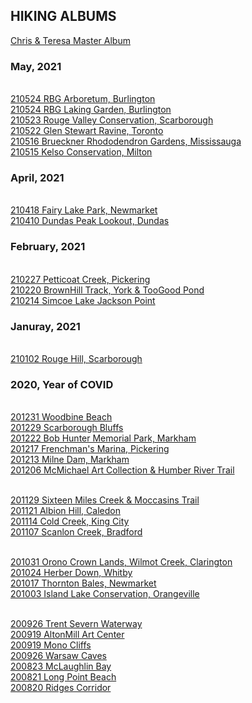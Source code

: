 ## HIKING ALBUMS

[Chris & Teresa Master Album](https://photos.app.goo.gl/qxSodZa3E4CNiKdm7)

### May, 2021
<br>[210524 RBG Arboretum, Burlington](https://photos.app.goo.gl/dBFPRBaRjcESNbyf6)
<br>[210524 RBG Laking Garden, Burlington](https://photos.app.goo.gl/rttBpNPn5ZU7Yr9G6)
<br>[210523 Rouge Valley Conservation, Scarborough](https://photos.app.goo.gl/35KKcysUoUJXcAN7A)
<br>[210522 Glen Stewart Ravine, Toronto](https://photos.app.goo.gl/K2v93XxvgnwPx7oy9)
<br>[210516 Brueckner Rhododendron Gardens, Mississauga](https://photos.app.goo.gl/B5GgoVt9MudYyYda6)
<br>[210515 Kelso Conservation, Milton](https://photos.app.goo.gl/4GDRqVH4oZXxwkPT8)

### April, 2021
<br>[210418 Fairy Lake Park, Newmarket](https://photos.app.goo.gl/adfna92kQfZCiDeM7)
<br>[210410 Dundas Peak Lookout, Dundas](https://photos.app.goo.gl/XqsowZrrefFXtTFK7)

### February, 2021
<br>[210227 Petticoat Creek, Pickering](https://photos.app.goo.gl/mEG3ksPqKM8QV1wR9)
<br>[210220 BrownHill Track, York & TooGood Pond](https://photos.app.goo.gl/2R9rNTQaaN3JWmzF7)
<br>[210214 Simcoe Lake Jackson Point](https://photos.app.goo.gl/caNM6tQm1ChkiQf29)

### Januray, 2021
<br>[210102 Rouge Hill, Scarborough](https://photos.app.goo.gl/96D39ugX88qaXCD48)

### 2020, Year of COVID
<br>[201231 Woodbine Beach](https://photos.app.goo.gl/cZBXhwQrZjY7knfT8)
<br>[201229 Scarborough Bluffs](https://photos.app.goo.gl/MRL8xxFobL7sos3d8)
<br>[201222 Bob Hunter Memorial Park, Markham](https://photos.app.goo.gl/ETfqTHyRnEGndWjK8)
<br>[201217 Frenchman's Marina, Pickering](https://photos.app.goo.gl/mqF4ZA1FuxaFXiFV8)
<br>[201213 Milne Dam, Markham](https://photos.app.goo.gl/CuSVVH7bZ7jKU5jA9)
<br>[201206 McMichael Art Collection & Humber River Trail](https://photos.app.goo.gl/ZtENqcHGaFzvkmGc6)

<br>[201129 Sixteen Miles Creek & Moccasins Trail](https://photos.app.goo.gl/uLhvFa9Pf94tuGZM9)
<br>[201121 Albion Hill, Caledon](https://photos.app.goo.gl/6vix9UJC8VTfXrZW8)
<br>[201114 Cold Creek, King City](https://photos.app.goo.gl/bSPLz7wQbDYvdgp2A)
<br>[201107 Scanlon Creek, Bradford](https://photos.app.goo.gl/SqQatEyrwGeX7ihe7)

<br>[201031 Orono Crown Lands, Wilmot Creek, Clarington](https://photos.app.goo.gl/WhPjUmqLAkmfdGU97)
<br>[201024 Herber Down, Whitby](https://photos.app.goo.gl/sDVWWBGDnsv9kZue6)
<br>[201017 Thornton Bales, Newmarket](https://photos.app.goo.gl/zcdKpSDgdDZXvZXL7)
<br>[201003 Island Lake Conservation, Orangeville](https://photos.app.goo.gl/eSfLV9Rj6pHFVUya7)

<br>[200926 Trent Severn Waterway](https://photos.app.goo.gl/kmsiL4GVgaXzYZsz5)
<br>[200919 AltonMill Art Center](https://photos.app.goo.gl/pYChnZXrcWLAZVnT8)
<br>[200919 Mono Cliffs](https://photos.app.goo.gl/dbfh7d83p5p4mXvQ6)
<br>[200926 Warsaw Caves](https://photos.app.goo.gl/R6vNCvKzq21QBeE29)
<br>[200823 McLaughlin Bay](https://photos.app.goo.gl/2ctyuHy4SzxR75n27)
<br>[200821 Long Point Beach](https://photos.app.goo.gl/97hquUNptFVkYqS87)
<br>[200820 Ridges Corridor](https://photos.app.goo.gl/zG4pzKNpzoRAtrjs8)

<br>[]()
<br>[]()
<br>[]()
<br>[]()
<br>[]()
<br>[]()
<br>[]()
<br>[]()
<br>[]()
<br>[]()
